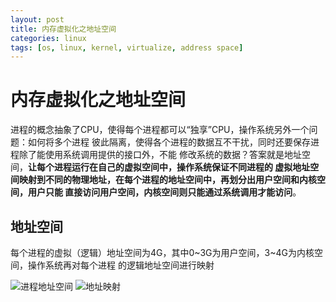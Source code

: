 ```yaml
---
layout: post
title: 内存虚拟化之地址空间
categories: linux
tags: [os, linux, kernel, virtualize, address space] 
---
```


# 内存虚拟化之地址空间

进程的概念抽象了CPU，使得每个进程都可以“独享”CPU，操作系统另外一个问题：如何将多个进程
彼此隔离，使得各个进程的数据互不干扰，同时还要保存进程除了能使用系统调用提供的接口外，不能
修改系统的数据？答案就是地址空间，**让每个进程运行在自己的虚拟空间中，操作系统保证不同进程的
虚拟地址空间映射到不同的物理地址，在每个进程的地址空间中，再划分出用户空间和内核空间，用户只能
直接访问用户空间，内核空间则只能通过系统调用才能访问**。


## 地址空间

每个进程的虚拟（逻辑）地址空间为4G，其中0~3G为用户空间，3~4G为内核空间，操作系统再对每个进程
的逻辑地址空间进行映射

![进程地址空间]({{site.baseurl}}/assets/images/os_mm_virtualize_01.png)
![地址映射]({{site.baseurl}}/assets/images/os_mm_virtualize_02.png)


